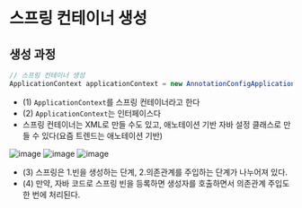 # 스프링 컨테이너 생성

## 생성 과정
```java
// 스프링 컨테이너 생성
ApplicationContext applicationContext = new AnnotationConfigApplicationContext(AppConfig.class);
```

- (1) `ApplicationContext`를 스프링 컨테이너라고 한다
- (2) `ApplicationContext`는 인터페이스다
- 스프링 컨테이너는 XML로 만들 수도 있고, 애노테이션 기반 자바 설정 클래스로 만들 수 있다(요즘 트렌드는 애노테이션 기반)

![image](https://github.com/ngngs/TIL/assets/47618270/cd87e275-3706-4c27-bbfc-be7ab8ece08e)
![image](https://github.com/ngngs/TIL/assets/47618270/bf7825a6-77ff-4c38-a8e9-1a176363c6b9)
![image](https://github.com/ngngs/TIL/assets/47618270/db86a9e1-93cb-47b3-945c-c08d895434d9)

- (3) 스프링은 1.빈을 생성하는 단계, 2.의존관계를 주입하는 단계가 나누어져 있다.
- (4) 만약, 자바 코드로 스프링 빈을 등록하면 생성자를 호출하면서 의존관계 주입도 한 번에 처리된다.
